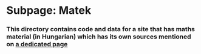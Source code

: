 # Subpage: Matek
### This directory contains code and data for a site that has maths material (in Hungarian) which has its own sources mentioned on [a dedicated page](https://bmhun.github.io/matek#forrasok)
